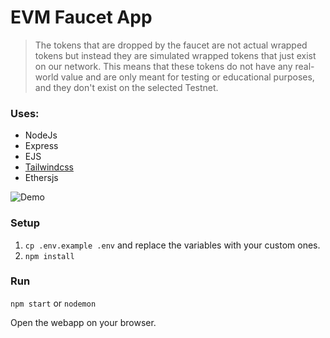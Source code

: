 # EVM Faucet App

> The tokens that are dropped by the faucet are not actual wrapped tokens but instead they are simulated wrapped tokens that just exist on our network. This means that these tokens do not have any real-world value and are only meant for testing or educational purposes, and they don't exist on the selected Testnet.

### Uses:
- NodeJs
- Express
- EJS
- [Tailwindcss](https://tailwindcss.com/docs/installation)
- Ethersjs

![Demo](./statics/img/demo.png)

### Setup

1. `cp .env.example .env` and replace the variables with your custom ones.
2. `npm install`

### Run
`npm start` or `nodemon`

Open the webapp on your browser.

